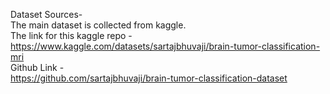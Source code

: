   Dataset Sources- <br>
  The main dataset is collected from kaggle. <br>
  The link for this kaggle repo - <br>
  https://www.kaggle.com/datasets/sartajbhuvaji/brain-tumor-classification-mri<br>
  Github Link - <br>
  https://github.com/sartajbhuvaji/brain-tumor-classification-dataset

